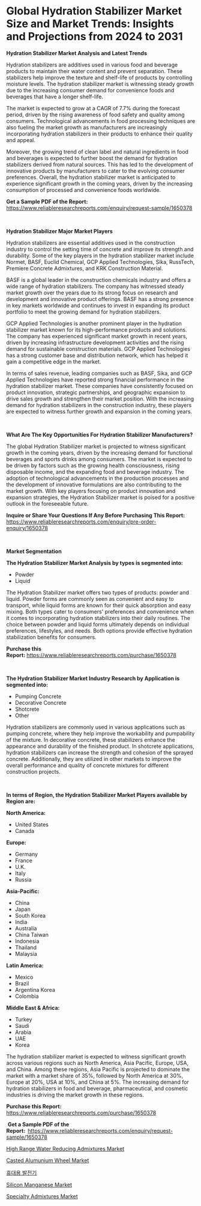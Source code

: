 <p><h1>Global Hydration Stabilizer Market Size and Market Trends: Insights and Projections from 2024 to 2031</h1></p><p><strong>Hydration Stabilizer Market Analysis and Latest Trends</strong></p>
<p><p>Hydration stabilizers are additives used in various food and beverage products to maintain their water content and prevent separation. These stabilizers help improve the texture and shelf-life of products by controlling moisture levels. The hydration stabilizer market is witnessing steady growth due to the increasing consumer demand for convenience foods and beverages that have a longer shelf-life.</p><p>The market is expected to grow at a CAGR of 7.7% during the forecast period, driven by the rising awareness of food safety and quality among consumers. Technological advancements in food processing techniques are also fueling the market growth as manufacturers are increasingly incorporating hydration stabilizers in their products to enhance their quality and appeal.</p><p>Moreover, the growing trend of clean label and natural ingredients in food and beverages is expected to further boost the demand for hydration stabilizers derived from natural sources. This has led to the development of innovative products by manufacturers to cater to the evolving consumer preferences. Overall, the hydration stabilizer market is anticipated to experience significant growth in the coming years, driven by the increasing consumption of processed and convenience foods worldwide.</p></p>
<p><strong>Get a Sample PDF of the Report:&nbsp;</strong> <a href="https://www.reliableresearchreports.com/enquiry/request-sample/1650378">https://www.reliableresearchreports.com/enquiry/request-sample/1650378</a></p>
<p>&nbsp;</p>
<p><strong>Hydration Stabilizer Major Market Players</strong></p>
<p><p>Hydration stabilizers are essential additives used in the construction industry to control the setting time of concrete and improve its strength and durability. Some of the key players in the hydration stabilizer market include Normet, BASF, Euclid Chemical, GCP Applied Technologies, Sika, RussTech, Premiere Concrete Admixtures, and KRK Construction Material.</p><p>BASF is a global leader in the construction chemicals industry and offers a wide range of hydration stabilizers. The company has witnessed steady market growth over the years due to its strong focus on research and development and innovative product offerings. BASF has a strong presence in key markets worldwide and continues to invest in expanding its product portfolio to meet the growing demand for hydration stabilizers.</p><p>GCP Applied Technologies is another prominent player in the hydration stabilizer market known for its high-performance products and solutions. The company has experienced significant market growth in recent years, driven by increasing infrastructure development activities and the rising demand for sustainable construction materials. GCP Applied Technologies has a strong customer base and distribution network, which has helped it gain a competitive edge in the market.</p><p>In terms of sales revenue, leading companies such as BASF, Sika, and GCP Applied Technologies have reported strong financial performance in the hydration stabilizer market. These companies have consistently focused on product innovation, strategic partnerships, and geographic expansion to drive sales growth and strengthen their market position. With the increasing demand for hydration stabilizers in the construction industry, these players are expected to witness further growth and expansion in the coming years.</p></p>
<p>&nbsp;</p>
<p><strong>What Are The Key Opportunities For Hydration Stabilizer Manufacturers?</strong></p>
<p><p>The global Hydration Stabilizer market is projected to witness significant growth in the coming years, driven by the increasing demand for functional beverages and sports drinks among consumers. The market is expected to be driven by factors such as the growing health consciousness, rising disposable income, and the expanding food and beverage industry. The adoption of technological advancements in the production processes and the development of innovative formulations are also contributing to the market growth. With key players focusing on product innovation and expansion strategies, the Hydration Stabilizer market is poised for a positive outlook in the foreseeable future.</p></p>
<p><strong>Inquire or Share Your Questions If Any Before Purchasing This Report:</strong> <a href="https://www.reliableresearchreports.com/enquiry/pre-order-enquiry/1650378">https://www.reliableresearchreports.com/enquiry/pre-order-enquiry/1650378</a></p>
<p>&nbsp;</p>
<p><strong>Market Segmentation</strong></p>
<p><strong>The Hydration Stabilizer Market Analysis by types is segmented into:</strong></p>
<p><ul><li>Powder</li><li>Liquid</li></ul></p>
<p><p>The Hydration Stabilizer market offers two types of products: powder and liquid. Powder forms are commonly seen as convenient and easy to transport, while liquid forms are known for their quick absorption and easy mixing. Both types cater to consumers' preferences and convenience when it comes to incorporating hydration stabilizers into their daily routines. The choice between powder and liquid forms ultimately depends on individual preferences, lifestyles, and needs. Both options provide effective hydration stabilization benefits for consumers.</p></p>
<p><strong>Purchase this Report:&nbsp;</strong><a href="https://www.reliableresearchreports.com/purchase/1650378">https://www.reliableresearchreports.com/purchase/1650378</a></p>
<p>&nbsp;</p>
<p><strong>The Hydration Stabilizer Market Industry Research by Application is segmented into:</strong></p>
<p><ul><li>Pumping Concrete</li><li>Decorative Concrete</li><li>Shotcrete</li><li>Other</li></ul></p>
<p><p>Hydration stabilizers are commonly used in various applications such as pumping concrete, where they help improve the workability and pumpability of the mixture. In decorative concrete, these stabilizers enhance the appearance and durability of the finished product. In shotcrete applications, hydration stabilizers can increase the strength and cohesion of the sprayed concrete. Additionally, they are utilized in other markets to improve the overall performance and quality of concrete mixtures for different construction projects.</p></p>
<p>&nbsp;</p>
<p><strong>In terms of Region, the Hydration Stabilizer Market Players available by Region are:</strong></p>
<p>
    <p> <strong> North America: </strong>
        <ul>
            <li>United States</li>
            <li>Canada</li>
        </ul>
        </p> 
    <p> <strong> Europe: </strong>
        <ul>
            <li>Germany</li>
            <li>France</li>
            <li>U.K.</li>
            <li>Italy</li>
            <li>Russia</li>
        </ul>
        </p> 
    <p> <strong> Asia-Pacific: </strong>
        <ul>
            <li>China</li>
            <li>Japan</li>
            <li>South Korea</li>
            <li>India</li>
            <li>Australia</li>
            <li>China Taiwan</li>
            <li>Indonesia</li>
            <li>Thailand</li>
            <li>Malaysia</li>
        </ul>
        </p> 
    <p> <strong> Latin America: </strong>
        <ul>
            <li>Mexico</li>
            <li>Brazil</li>
            <li>Argentina Korea</li>
            <li>Colombia</li>
        </ul>
        </p> 
    <p> <strong> Middle East & Africa: </strong>
        <ul>
            <li>Turkey</li>
            <li>Saudi</li>
            <li>Arabia</li>
            <li>UAE</li>
            <li>Korea</li>
        </ul>
    </p>
    </p>
<p><p>The hydration stabilizer market is expected to witness significant growth across various regions such as North America, Asia Pacific, Europe, USA, and China. Among these regions, Asia Pacific is projected to dominate the market with a market share of 35%, followed by North America at 30%, Europe at 20%, USA at 10%, and China at 5%. The increasing demand for hydration stabilizers in food and beverage, pharmaceutical, and cosmetic industries is driving the market growth in these regions.</p></p>
<p><strong>Purchase this Report: </strong><a href="https://www.reliableresearchreports.com/purchase/1650378">https://www.reliableresearchreports.com/purchase/1650378</a></p>
<p>&nbsp;<strong>Get a Sample PDF of the Report:&nbsp;&nbsp;</strong><a href="https://www.reliableresearchreports.com/enquiry/request-sample/1650378">https://www.reliableresearchreports.com/enquiry/request-sample/1650378</a></p>
<p><strong></strong></p>
<p><p><a href="https://github.com/biheemgalvinlouises6hokrh3h/Market-Research-Report-List-1/blob/main/high-range-water-reducing-admixtures-market.md">High Range Water Reducing Admixtures Market</a></p><p><a href="https://issuu.com/reportprime-2/docs/casted-alumunium-wheel-market-size-2030.pptx">Casted Alumunium Wheel Market</a></p><p><a href="https://github.com/hxzi07639916/Market-Research-Report-List-1/blob/main/7456050190440.md">휴대용 발전기</a></p><p><a href="https://issuu.com/reportprime-2/docs/silicon-manganese-market-size-2030.pptx">Silicon Manganese Market</a></p><p><a href="https://github.com/guneycigdem35/Market-Research-Report-List-2/blob/main/specialty-admixtures-market.md">Specialty Admixtures Market</a></p></p>